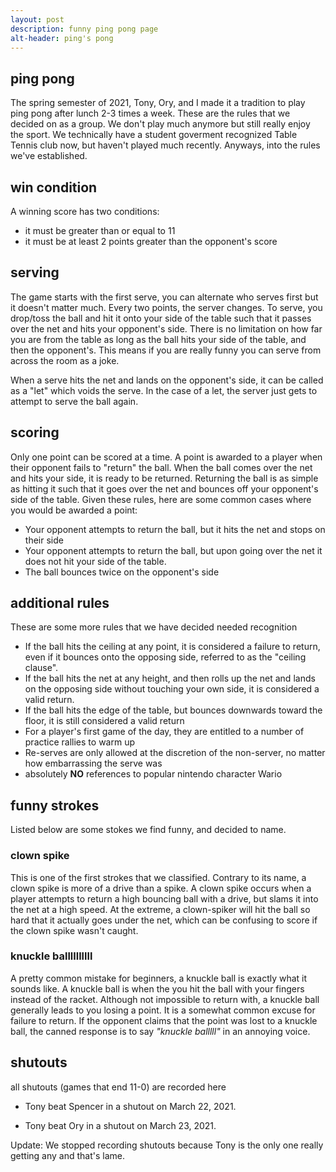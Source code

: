 ```yaml
---
layout: post
description: funny ping pong page
alt-header: ping's pong
---
```


<style>
    header{
        background-image: url("/assets/pong.gif");
        background-size: cover;
    }
    h1.banner_header {
        color: white;
    }
</style>

## ping pong
The spring semester of 2021, Tony, Ory, and I made it a tradition to play ping pong after lunch 2-3 times a week. These are the rules that we decided on as a group. We don't play much anymore but still really enjoy the sport. We technically have a student goverment recognized Table Tennis club now, but haven't played much recently. Anyways, into the rules we've established.

## win condition
A winning score has two conditions:

- it must be greater than or equal to 11
- it must be at least 2 points greater than the opponent's score

## serving
The game starts with the first serve, you can alternate who serves first but it doesn't matter much. Every two points, the server changes. To serve, you drop/toss the ball and hit it onto your side of the table such that it passes over the net and hits your opponent's side. There is no limitation on how far you are from the table as long as the ball hits your side of the table, and then the opponent's. This means if you are really funny you can serve from across the room as a joke.

When a serve hits the net and lands on the opponent's side, it can be called as a "let" which voids the serve. In the case of a let, the server just gets to attempt to serve the ball again.

## scoring
Only one point can be scored at a time. A point is awarded to a player when their opponent fails to "return" the ball. When the ball comes over the net and hits your side, it is ready to be returned. Returning the ball is as simple as hitting it such that it goes over the net and bounces off your opponent's side of the table. Given these rules, here are some common cases where you would be awarded a point:

- Your opponent attempts to return the ball, but it hits the net and stops on their side
- Your opponent attempts to return the ball, but upon going over the net it does not hit your side of the table.
- The ball bounces twice on the opponent's side

## additional rules
These are some more rules that we have decided needed recognition

- If the ball hits the ceiling at any point, it is considered a failure to return, even if it bounces onto the opposing side, referred to as the "ceiling clause".
- If the ball hits the net at any height, and then rolls up the net and lands on the opposing side without touching your own side, it is considered a valid return.
- If the ball hits the edge of the table, but bounces downwards toward the floor, it is still considered a valid return
- For a player's first game of the day, they are entitled to a number of practice rallies to warm up
- Re-serves are only allowed at the discretion of the non-server, no matter how embarrassing the serve was
- absolutely **NO** references to popular nintendo character Wario

## funny strokes
Listed below are some stokes we find funny, and decided to name.

### clown spike
This is one of the first strokes that we classified. Contrary to its name, a clown spike is more of a drive than a spike. A clown spike occurs when a player attempts to return a high bouncing ball with a drive, but slams it into the net at a high speed. At the extreme, a clown-spiker will hit the ball so hard that it actually goes under the net, which can be confusing to score if the clown spike wasn't caught.

### knuckle ballllllllll
A pretty common mistake for beginners, a knuckle ball is exactly what it sounds like. A knuckle ball is when the you hit the ball with your fingers instead of the racket. Although not impossible to return with, a knuckle ball generally leads to you losing a point. It is a somewhat common excuse for failure to return. If the opponent claims that the point was lost to a knuckle ball, the canned response is to say _"knuckle balllll"_ in an annoying voice.

## shutouts
all shutouts (games that end 11-0) are recorded here

- Tony beat Spencer in a shutout on March 22, 2021.

- Tony beat Ory in a shutout on March 23, 2021.

Update: We stopped recording shutouts because Tony is the only one really getting any and that's lame.